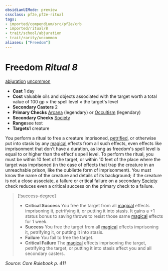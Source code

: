 ```yaml
---
obsidianUIMode: preview
cssclass: pf2e,pf2e-ritual
tags:
- imported/compendium/src/pf2e/crb
- imported/ritual/8
- trait/school/abjuration
- trait/rarity/uncommon
aliases: ["Freedom"]
---
```

# Freedom *Ritual 8*  
[abjuration](abjuration.md)  [uncommon](uncommon.md)  

- **Cast** 1 day
- **Cost** valuable oils and objects associated with the target worth a total value of 100 gp × the spell level × the target's level
- **Secondary Casters** 2
- **Primary Checks** [Arcana](../../skills.md#Arcana) (legendary) or [Occultism](../../skills.md#Occultism) (legendary)
- **Secondary Checks** [Society](../../skills.md#Society)
- **Range**see text
- **Targets**1 creature

You perform a ritual to free a creature imprisoned, [petrified](conditions.md#Petrified), or otherwise put into stasis by any [magical](magical.md) effects from all such effects, even effects like imprisonment that don't have a duration, as long as freedom's spell level is equal to or higher than the effect's spell level. To perform the ritual, you must be within 10 feet of the target, or within 10 feet of the place where the target was imprisoned (in the case of effects that trap the creature in an unreachable prison, like the oubliette form of imprisonment). You must know the name of the creature and details of its background; if the creature is not a close associate, a failure or critical failure on a secondary [Society](../../skills.md#Society) check reduces even a critical success on the primary check to a failure.

> [!success-degree] 
> - **Critical Success** You free the target from all [magical](magical.md) effects imprisoning it, petrifying it, or putting it into stasis. It gains a +1 status bonus to saving throws to resist those same [magical](magical.md) effects for 1 week.
> - **Success** You free the target from all [magical](magical.md) effects imprisoning it, petrifying it, or putting it into stasis.
> - **Failure** You fail to free the target.
> - **Critical Failure** The [magical](magical.md) effects imprisoning the target, petrifying the target, or putting it into stasis affect you and all secondary casters.

*Source: Core Rulebook p. 411*